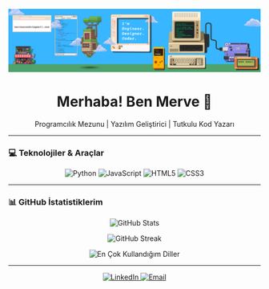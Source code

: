 <p align="center">
  <img src="https://raw.githubusercontent.com/mervearzakci/mervearzakci/main/linkedin%20banner.png" alt="Banner" width="900" />
</p>

<h1 align="center">Merhaba! Ben Merve 👋</h1>
<p align="center">Programcılık Mezunu | Yazılım Geliştirici | Tutkulu Kod Yazarı</p>

---

### 💻 Teknolojiler & Araçlar

<p align="center">
  <img alt="Python" src="https://img.shields.io/badge/Python-3670A0?style=for-the-badge&logo=python&logoColor=ffdd54" />
  <img alt="JavaScript" src="https://img.shields.io/badge/JavaScript-F7DF1E?style=for-the-badge&logo=javascript&logoColor=black" />
  <img alt="HTML5" src="https://img.shields.io/badge/HTML5-E34F26?style=for-the-badge&logo=html5&logoColor=white" />
  <img alt="CSS3" src="https://img.shields.io/badge/CSS3-1572B6?style=for-the-badge&logo=css3&logoColor=white" />
  <!-- İstersen buraya daha fazla teknoloji ekleyebilirsin -->
</p>

---

### 📊 GitHub İstatistiklerim

<p align="center">
  <img src="https://github-readme-stats.vercel.app/api?username=mervearzakci&show_icons=true&theme=dark" alt="GitHub Stats" />
</p>

<p align="center">
  <img src="https://streak-stats.demolab.com?user=mervearzakci&theme=dark" alt="GitHub Streak" />
</p>

<p align="center">
  <img src="https://github-readme-stats.vercel.app/api/top-langs/?username=mervearzakci&layout=compact&theme=dark" alt="En Çok Kullandığım Diller" />
</p>

---

<p align="center">
  <a href="https://www.linkedin.com/in/merve-arzak%C3%A7%C4%B1-521804239/" target="_blank">
    <img src="https://img.shields.io/badge/LinkedIn-%230077B5.svg?style=for-the-badge&logo=linkedin&logoColor=white" alt="LinkedIn"/>
  </a>
  <a href="mailto:mervearzakci@icloud.com" target="_blank">
    <img src="https://img.shields.io/badge/Email-D14836?style=for-the-badge&logo=gmail&logoColor=white" alt="Email"/>
  </a>
</p>
